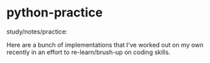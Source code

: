 # python-practice
study/notes/practice:

Here are a bunch of implementations that I've worked out on my own recently in an effort to re-learn/brush-up on coding skills.
